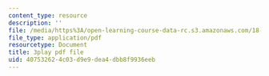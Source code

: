 ```yaml
---
content_type: resource
description: ''
file: /media/https%3A/open-learning-course-data-rc.s3.amazonaws.com/18-s997-introduction-to-matlab-programming-fall-2011/407532624c03d9e9dea4dbb8f9936eeb_jTS5ZmrrzMs.pdf
file_type: application/pdf
resourcetype: Document
title: 3play pdf file
uid: 40753262-4c03-d9e9-dea4-dbb8f9936eeb
---
```

